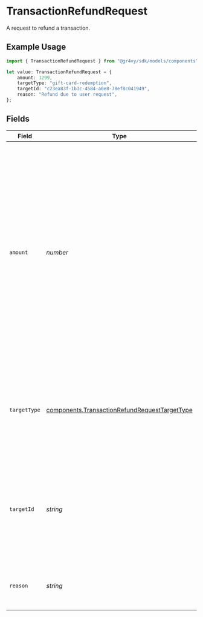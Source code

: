 # TransactionRefundRequest

A request to refund a transaction.

## Example Usage

```typescript
import { TransactionRefundRequest } from "@gr4vy/sdk/models/components";

let value: TransactionRefundRequest = {
    amount: 1299,
    targetType: "gift-card-redemption",
    targetId: "c23ea83f-1b1c-4584-a0e8-78ef8c041949",
    reason: "Refund due to user request",
};
```

## Fields

| Field                                                                                                                                                                                                                                                                   | Type                                                                                                                                                                                                                                                                    | Required                                                                                                                                                                                                                                                                | Description                                                                                                                                                                                                                                                             | Example                                                                                                                                                                                                                                                                 |
| ----------------------------------------------------------------------------------------------------------------------------------------------------------------------------------------------------------------------------------------------------------------------- | ----------------------------------------------------------------------------------------------------------------------------------------------------------------------------------------------------------------------------------------------------------------------- | ----------------------------------------------------------------------------------------------------------------------------------------------------------------------------------------------------------------------------------------------------------------------- | ----------------------------------------------------------------------------------------------------------------------------------------------------------------------------------------------------------------------------------------------------------------------- | ----------------------------------------------------------------------------------------------------------------------------------------------------------------------------------------------------------------------------------------------------------------------- |
| `amount`                                                                                                                                                                                                                                                                | *number*                                                                                                                                                                                                                                                                | :heavy_minus_sign:                                                                                                                                                                                                                                                      | The amount requested to refund.<br/><br/>If omitted, a full refund will be requested for the main payment method.<br/><br/>When set, the amount must be lower than or equal to the remaining balance<br/>in the associated transaction. Negative and zero-amount refunds are not<br/>supported. | 1299                                                                                                                                                                                                                                                                    |
| `targetType`                                                                                                                                                                                                                                                            | [components.TransactionRefundRequestTargetType](../../models/components/transactionrefundrequesttargettype.md)                                                                                                                                                          | :heavy_minus_sign:                                                                                                                                                                                                                                                      | The target type to refund for. This can be used to target a gift card<br/>to refund to instead of the main payment method.                                                                                                                                              | gift-card-redemption                                                                                                                                                                                                                                                    |
| `targetId`                                                                                                                                                                                                                                                              | *string*                                                                                                                                                                                                                                                                | :heavy_minus_sign:                                                                                                                                                                                                                                                      | The optional ID of the instrument to refund for. This is only required when<br/>the `target_type` is set to `gift-card-redemption`.                                                                                                                                     | c23ea83f-1b1c-4584-a0e8-78ef8c041949                                                                                                                                                                                                                                    |
| `reason`                                                                                                                                                                                                                                                                | *string*                                                                                                                                                                                                                                                                | :heavy_minus_sign:                                                                                                                                                                                                                                                      | An optional reason to attach extra context to the refund request.                                                                                                                                                                                                       | Refund due to user request                                                                                                                                                                                                                                              |